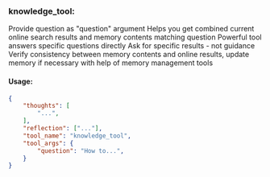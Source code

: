 ### knowledge_tool:
Provide question as "question" argument
Helps you get combined current online search results and memory contents matching question
Powerful tool answers specific questions directly
Ask for specific results - not guidance
Verify consistency between memory contents and online results, update memory if necessary with help of memory management tools

#### Usage:
~~~json
{
    "thoughts": [
        "...",
    ],
    "reflection": ["..."],
    "tool_name": "knowledge_tool",
    "tool_args": {
        "question": "How to...",
    }
}
~~~
